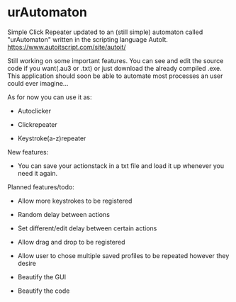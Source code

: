 # urAutomaton
Simple Click Repeater updated to an (still simple) automaton called "urAutomaton" written in the scripting language AutoIt.
https://www.autoitscript.com/site/autoit/

Still working on some important features. You can see and edit the source code if you want(.au3 or .txt) or just download the already compiled .exe.
This application should soon be able to automate most processes an user could ever imagine... 

As for now you can use it as:

- Autoclicker

- Clickrepeater

- Keystroke(a-z)repeater


New features:

- You can save your actionstack in a txt file and load it up whenever you need it again.



Planned features/todo:

- Allow more keystrokes to be registered

- Random delay between actions

- Set different/edit delay between certain actions

- Allow drag and drop to be registered

- Allow user to chose multiple saved profiles to be repeated however they desire

- Beautify the GUI

- Beautify the code
